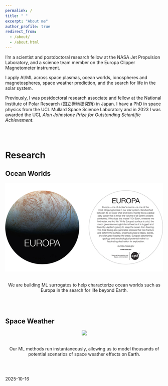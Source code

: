 ```yaml
---
permalink: /
title: " "
excerpt: "About me"
author_profile: true
redirect_from: 
  - /about/
  - /about.html
---
```

I’m a scientist and postdoctoral research fellow at the NASA Jet Propulsion Laboratory, and a science team member on the Europa Clipper Magnetometer instrument. 

​I apply AI/ML across space plasmas, ocean worlds, ionospheres and magnetospheres, space weather prediction, and the search for life in the solar system.

Previously, I was postdoctoral research associate and fellow at the National Institute of Polar Research (国立極地研究所) in Japan.  I have a PhD in space physics from the UCL Mullard Space Science Laboratory and in 2023 I was awarded the UCL _Alan Johnstone Prize for Outstanding Scientific Achievement_. 

<br/>
<br/>

# Research
Ocean Worlds
------
<div align="center">
  <img src="/images/europa-moon-sticker-16x9-1.webp" width="600"><br><br>
  <p>We are building ML surrogates to help characterize ocean worlds such as Europa in the search for life beyond Earth.</p>
</div>
<br>
<br>


Space Weather
------
<div align="center">
  <img src="/images/01-jan-14.gif" width="600"><br><br>
  <p>Our ML methods run instantaneously, allowing us to model thousands of potential scenarios of space weather effects on Earth.</p>
</div>
<br>
<br>

2025-10-16
